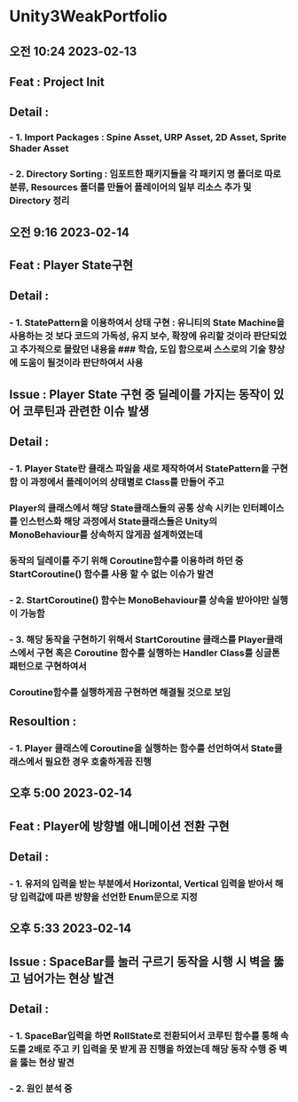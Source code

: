 # Unity3WeakPortfolio




## 오전 10:24 2023-02-13
## Feat : Project Init
## Detail :
###         - 1. Import Packages : Spine Asset, URP Asset, 2D Asset, Sprite Shader Asset
###         - 2. Directory Sorting : 임포트한 패키지들을 각 패키지 명 폴더로 따로 분류, Resources 폴더를 만들어 플레이어의 일부 리소스 추가 및 Directory 정리


## 오전 9:16 2023-02-14
## Feat : Player State구현
## Detail :
###         - 1. StatePattern을 이용하여서 상태 구현 : 유니티의 State Machine을 사용하는 것 보다 코드의 가독성, 유지 보수, 확장에 유리할 것이라 판단되었고 추가적으로 몰랐던 내용을 ###             학습, 도입 함으로써 스스로의 기술 향상에 도움이 될것이라 판단하여서 사용


## Issue : Player State 구현 중 딜레이를 가지는 동작이 있어 코루틴과 관련한 이슈 발생
## Detail :
###         - 1. Player State란 클래스 파일을 새로 제작하여서 StatePattern을 구현함 이 과정에서 플레이어의 상태별로 Class를 만들어 주고 
###             Player의 클래스에서 해당 State클래스들의 공통 상속 시키는 인터페이스를 인스턴스화 해당 과정에서 State클래스들은 Unity의 MonoBehaviour를 상속하지 않게끔 설계하였는데
###             동작의 딜레이를 주기 위해 Coroutine함수를 이용하려 하던 중 StartCoroutine() 함수를 사용 할 수 없는 이슈가 발견
###         - 2. StartCoroutine() 함수는 MonoBehaviour를 상속을 받아야만 실행이 가능함
###         - 3. 해당 동작을 구현하기 위해서 StartCoroutine 클래스를 Player클래스에서 구현 혹은 Coroutine 함수를 실행하는 Handler Class를 싱글톤 패턴으로 구현하여서 
###             Coroutine함수를 실행하게끔 구현하면 해결될 것으로 보임
## Resoultion :
###         - 1. Player 클래스에 Coroutine을 실행하는 함수를 선언하여서 State클래스에서 필요한 경우 호출하게끔 진행


## 오후 5:00 2023-02-14
## Feat : Player에 방향별 애니메이션 전환 구현
## Detail :
###         - 1. 유저의 입력을 받는 부분에서 Horizontal, Vertical 입력을 받아서 해당 입력값에 따른 방향을 선언한 Enum문으로 지정


## 오후 5:33 2023-02-14
## Issue : SpaceBar를 눌러 구르기 동작을 시행 시 벽을 뚫고 넘어가는 현상 발견
## Detail : 
###         - 1. SpaceBar입력을 하면 RollState로 전환되어서 코루틴 함수를 통해 속도를 2배로 주고 키 입력을 못 받게 끔 진행을 하였는데 해당 동작 수행 중 벽을 뚫는 현상 발견
###         - 2. 원인 분석 중





